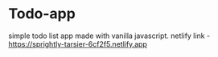 # Todo-app
simple todo list app made with vanilla javascript.
netlify link - https://sprightly-tarsier-6cf2f5.netlify.app
